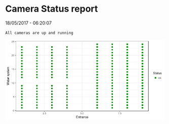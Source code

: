Camera Status report
================
18/05/2017 - 06:20:07

    All cameras are up and running

![](camreport_files/figure-markdown_github/unnamed-chunk-2-1.png)
